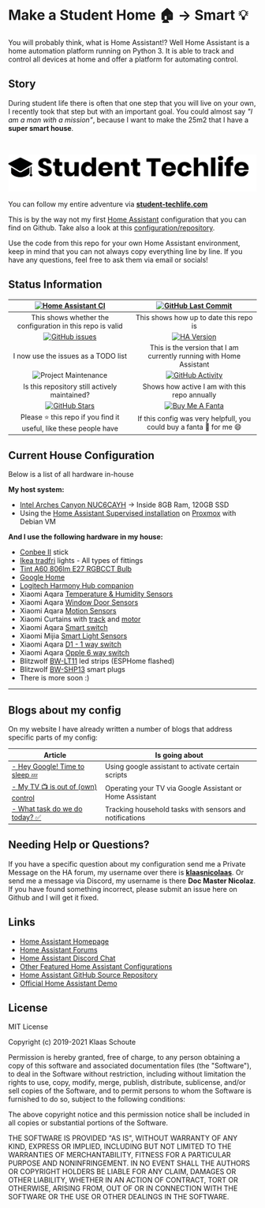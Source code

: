 # Make a Student Home 🏠 -> Smart 💡

You will probably think, what is Home Assistant!? Well Home Assistant is a home automation platform running on Python 3. It is able to track and control all devices at home and offer a platform for automating control.

## Story

During student life there is often that one step that you will live on your own, I recently took that step but with an important goal. You could almost say *"I am a man with a mission"*, because I want to make the 25m2 that I have a **super smart house**.

&nbsp;

[![header](/extras/img/student-techlife-big.jpg "header")](https://student-techlife.com)

You can follow my entire adventure via **[student-techlife.com][techlife]**

This is by the way not my first [Home Assistant][home-assistant] configuration that you can find on Github.
Take also a look at this [configuration/repository][smarthome].

Use the code from this repo for your own Home Assistant environment, keep in mind that you can not always copy everything line by line. If you have any questions, feel free to ask them via email or socials!

## Status Information

| [![Home Assistant CI][homeassistantci-shield]][homeassistantci] | [![GitHub Last Commit][last-commit-shield]][commits]|
|:---:|:---:|
| This shows whether the configuration in this repo is valid | This shows how up to date this repo is |
| [![GitHub issues][issues-shield]][issues] | [![HA Version][ha-version-shield]][home-assistant] |
| I now use the issues as a TODO list | This is the version that I am currently running with Home Assistant |
| ![Project Maintenance][maintenance-shield] | [![GitHub Activity][commits-shield]][commits] |
| Is this repository still actively maintained? | Shows how active I am with this repo annually |
| [![GitHub Stars][stars-shield]][stars] | [![Buy Me A Fanta][paypal-shield]][paypal] |
| Please :star: this repo if you find it useful, like these people have | If this config was very helpfull, you could buy a fanta :tropical_drink: for me :smile: |

## Current House Configuration

Below is a list of all hardware in-house

**My host system:**

- [Intel Arches Canyon NUC6CAYH][intelnuc] -> Inside 8GB Ram, 120GB SSD
- Using the [Home Assistant Supervised installation][ha-supervised] on [Proxmox][proxmox] with Debian VM

**And I use the following hardware in my house:**

- [Conbee II][conbee] stick
- [Ikea tradfri][tradfri] lights - All types of fittings
- [Tint A60 806lm E27 RGBCCT Bulb][tint_E27]
- [Google Home][google_home]
- [Logitech Harmony Hub companion][harmony]
- Xiaomi Aqara [Temperature & Humidity Sensors][xiaomi_temp]
- Xiaomi Aqara [Window Door Sensors][xiaomi_door]
- Xiaomi Aqara [Motion Sensors][xiaomi_motion]
- Xiaomi Curtains with [track][xiaomi_curtains_track] and [motor][xiaomi_curtains_motor]
- Xiaomi Aqara [Smart switch][xiaomi_switch]
- Xiaomi Mijia [Smart Light Sensors][xiaomi_light_sensor]
- Xiaomi Aqara [D1 - 1 way switch][xiaomi_d1_1way_switch]
- Xiaomi Aqara [Opple 6 way switch][opple_switch]
- Blitzwolf [BW-LT11][bw-lt11] led strips (ESPHome flashed)
- Blitzwolf [BW-SHP13][bw-shp13] smart plugs
- There is more soon :)

---

## Blogs about my config

On my website I have already written a number of blogs that address specific parts of my config:

| Article | Is going about |
| -- | -- |
| [- Hey Google! Time to sleep 💤][sleep] | Using google assistant to activate certain scripts |
| [- My TV 📺 is out of (own) control][tv] | Operating your TV via Google Assistant or Home Assistant |
| [- What task do we do today? ✅][household] | Tracking household tasks with sensors and notifications |

## Needing Help or Questions?

If you have a specific question about my configuration send me a Private Message on the HA forum, my username over there is **[klaasnicolaas](https://community.home-assistant.io/u/klaasnicolaas)**. Or send me a message via Discord, my username is there **Doc Master Nicolaz**. If you have found something incorrect, please submit an issue here on Github and I will get it fixed.

## Links

- [Home Assistant Homepage](<https://home-assistant.io/>)
- [Home Assistant Forums](<https://community.home-assistant.io/>)
- [Home Assistant Discord Chat](<https://discord.gg/c5DvZ4e>)
- [Other Featured Home Assistant Configurations](<https://home-assistant.io/cookbook/>)
- [Home Assistant GitHub Source Repository](<https://github.com/home-assistant/home-assistant>)
- [Official Home Assistant Demo](<https://home-assistant.io/demo/>)

## License

MIT License

Copyright (c) 2019-2021 Klaas Schoute

Permission is hereby granted, free of charge, to any person obtaining a copy
of this software and associated documentation files (the "Software"), to deal
in the Software without restriction, including without limitation the rights
to use, copy, modify, merge, publish, distribute, sublicense, and/or sell
copies of the Software, and to permit persons to whom the Software is
furnished to do so, subject to the following conditions:

The above copyright notice and this permission notice shall be included in all
copies or substantial portions of the Software.

THE SOFTWARE IS PROVIDED "AS IS", WITHOUT WARRANTY OF ANY KIND, EXPRESS OR
IMPLIED, INCLUDING BUT NOT LIMITED TO THE WARRANTIES OF MERCHANTABILITY,
FITNESS FOR A PARTICULAR PURPOSE AND NONINFRINGEMENT. IN NO EVENT SHALL THE
AUTHORS OR COPYRIGHT HOLDERS BE LIABLE FOR ANY CLAIM, DAMAGES OR OTHER
LIABILITY, WHETHER IN AN ACTION OF CONTRACT, TORT OR OTHERWISE, ARISING FROM,
OUT OF OR IN CONNECTION WITH THE SOFTWARE OR THE USE OR OTHER DEALINGS IN THE
SOFTWARE.

[commits-shield]: https://img.shields.io/github/commit-activity/y/klaasnicolaas/student-homeassistant-config.svg
[last-commit-shield]: https://img.shields.io/github/last-commit/klaasnicolaas/Student-homeassistant-config.svg?color=blue&style=plasticr
[stars-shield]: https://img.shields.io/github/stars/klaasnicolaas/Student-homeassistant-config.svg
[ha-version-shield]: https://img.shields.io/badge/Home%20Assistant-2021.4.4-blue.svg
[maintenance-shield]: https://img.shields.io/maintenance/yes/2021.svg
[homeassistantci-shield]: https://github.com/klaasnicolaas/Student-homeassistant-config/actions/workflows/home_assistant.yml/badge.svg
[paypal-shield]: https://img.shields.io/badge/BuyMeAFanta-Paypal-orange.svg
[issues-shield]: https://img.shields.io/github/issues/klaasnicolaas/Student-homeassistant-config.svg

[commits]: https://github.com/klaasnicolaas/Student-homeassistant-config/commits/master
[stars]: https://github.com/klaasnicolaas/Student-homeassistant-config/stargazers
[home-assistant]: https://home-assistant.io
[homeassistantci]: https://github.com/klaasnicolaas/Student-homeassistant-config/actions/workflows/home_assistant.yml
[paypal]: https://www.paypal.me/dexterfpv
[issues]: https://github.com/klaasnicolaas/Student-homeassistant-config/issues
[smarthome]: https://github.com/klaasnicolaas/Smarthome-homeassistant-config
[techlife]: https://student-techlife.com/
[ha-supervised]: https://github.com/home-assistant/supervised-installer
[intelnuc]: https://www.intel.com/content/www/us/en/products/boards-kits/nuc/kits/nuc6cayh.html
[conbee]: https://www.phoscon.de/en/conbee2
[ubuntu-server]: https://www.ubuntu.com/download/server
[tradfri]: https://www.ikea.com/nl/nl/catalog/products/80365270/
[proxmox]: https://www.proxmox.com/en/
[xiaomi_temp]: https://www.banggood.com/Original-Xiaomi-Aqara-Atmos-Version-Temperature-Humidity-Sensor-Smart-Home-Thermometer-Hygrometer-p-1148666.html?rmmds=myorder&cur_warehouse=GWTR
[xiaomi_door]: https://www.banggood.com/Original-Xiaomi-Aqara-Zig_Bee-Version-Window-Door-Sensor-Smart-Home-Kit-Remote-Alarm-p-1149705.html?rmmds=myorder&cur_warehouse=GWTR
[harmony]: https://www.logitech.com/nl-nl/product/harmony-companion
[google_home]: https://store.google.com/nl/product/google_home
[xiaomi_curtains_track]: https://nl.aliexpress.com/item/3-5-M-Xiaomi-Super-Stille-Elektrische-Gordijn-Track-voor-Mijia-Aqara-Motor-Automatische-Gordijn-Rails/32922713008.html?spm=a2g0s.9042311.0.0.1cf94c4d06j07R
[xiaomi_curtains_motor]: https://nl.aliexpress.com/item/Xiaomi-Aqara-Smart-Gordijn-Motor-Intelligente-Zigbee-Wifi-Voor-xiaomi-Smart-Home-Apparaat-Draadloze-Afstandsbediening-Via/32872671734.html?spm=a2g0s.9042311.0.0.1cf94c4d06j07R
[xiaomi_motion]: https://www.banggood.com/Original-Aqara-Zig_Bee-Wireless-Human-Body-PIR-Sensor-Smart-Home-Kit-From-Xiaomi-Eco-System-p-1177007.html
[xiaomi_switch]: https://www.banggood.com/Original-Xiaomi-Aqara-Smart-Wireless-Switch-Smart-Home-Kit-Remote-Control-Touch-Switch-p-1224921.html
[opple_switch]: https://www.banggood.com/Aqara-x-OPPLE-ZigBee-3_0-HomeKit-Version-Wireless-Smart-Switch-Work-With-HomeKit-From-Eco-system-p-1590410.html
[bw-lt11]: https://www.banggood.com/BlitzWolf-BW-LT11-2M5M-Smart-APP-Control-RGBW-LED-Light-Strip-Kit-Work-With-Amazon-Alexa-Google-Assistant-p-1390470.html?rmmds=search
[bw-shp13]: https://www.banggood.com/BlitzWolf-BW-SHP13-Zigbee-3_0-Smart-WIFI-Socket-16A-EU-Plug-Electricity-Metering-APP-Remote-Controller-Timer-Work-with-Amazon-Alexa-Google-Home-p-1679992.html
[xiaomi_light_sensor]: https://nl.aliexpress.com/item/4000476379615.html?spm=a2g0s.9042311.0.0.5cdf4c4dK3J0n2
[xiaomi_d1_1way_switch]: https://www.banggood.com/Aqara-D1-1-Gang-or-2-Gang-ZigBee-Smart-Wireless-Switch-APP-Remote-Control-Timer-Work-with-APP-HomeKit-p-1644321.html?rmmds=search&ID=6265280&cur_warehouse=CN
[tint_E27]: https://zigbee.blakadder.com/Muller_Licht_404000.html

[sleep]: https://student-techlife.com/2019/05/16/hey-google-time-to-sleep/
[tv]: https://student-techlife.com/2019/06/02/my-tv-is-out-of-own-control/
[household]: https://student-techlife.com/2019/07/09/what-task-do-we-do-today/